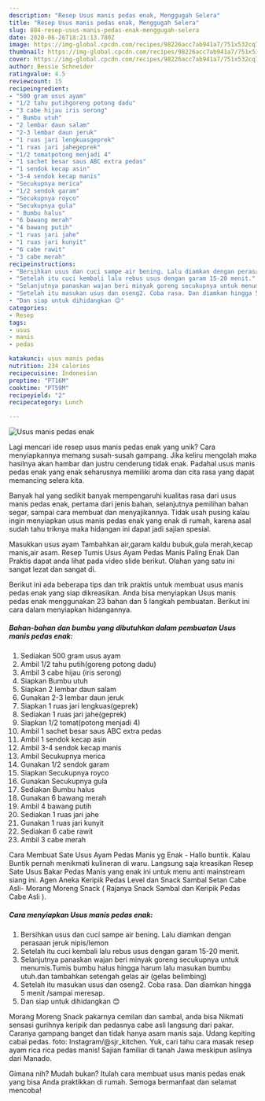 ```yaml
---
description: "Resep Usus manis pedas enak, Menggugah Selera"
title: "Resep Usus manis pedas enak, Menggugah Selera"
slug: 804-resep-usus-manis-pedas-enak-menggugah-selera
date: 2020-06-26T18:21:13.780Z
image: https://img-global.cpcdn.com/recipes/98226acc7ab941a7/751x532cq70/usus-manis-pedas-enak-foto-resep-utama.jpg
thumbnail: https://img-global.cpcdn.com/recipes/98226acc7ab941a7/751x532cq70/usus-manis-pedas-enak-foto-resep-utama.jpg
cover: https://img-global.cpcdn.com/recipes/98226acc7ab941a7/751x532cq70/usus-manis-pedas-enak-foto-resep-utama.jpg
author: Bessie Schneider
ratingvalue: 4.5
reviewcount: 15
recipeingredient:
- "500 gram usus ayam"
- "1/2 tahu putihgoreng potong dadu"
- "3 cabe hijau iris serong"
- " Bumbu utuh"
- "2 lembar daun salam"
- "2-3 lembar daun jeruk"
- "1 ruas jari lengkuasgeprek"
- "1 ruas jari jahegeprek"
- "1/2 tomatpotong menjadi 4"
- "1 sachet besar saus ABC extra pedas"
- "1 sendok kecap asin"
- "3-4 sendok kecap manis"
- "Secukupnya merica"
- "1/2 sendok garam"
- "Secukupnya royco"
- "Secukupnya gula"
- " Bumbu halus"
- "6 bawang merah"
- "4 bawang putih"
- "1 ruas jari jahe"
- "1 ruas jari kunyit"
- "6 cabe rawit"
- "3 cabe merah"
recipeinstructions:
- "Bersihkan usus dan cuci sampe air bening. Lalu diamkan dengan perasaan jeruk nipis/lemon"
- "Setelah itu cuci kembali lalu rebus usus dengan garam 15-20 menit."
- "Selanjutnya panaskan wajan beri minyak goreng secukupnya untuk menumis.Tumis bumbu halus hingga harum lalu masukan bumbu utuh.dan tambahkan setengah gelas air (gelas belimbing)"
- "Setelah itu masukan usus dan oseng2. Coba rasa. Dan diamkan hingga 5 menit /sampai meresap."
- "Dan siap untuk dihidangkan 😊"
categories:
- Resep
tags:
- usus
- manis
- pedas

katakunci: usus manis pedas 
nutrition: 234 calories
recipecuisine: Indonesian
preptime: "PT16M"
cooktime: "PT59M"
recipeyield: "2"
recipecategory: Lunch

---
```



![Usus manis pedas enak](https://img-global.cpcdn.com/recipes/98226acc7ab941a7/751x532cq70/usus-manis-pedas-enak-foto-resep-utama.jpg)

Lagi mencari ide resep usus manis pedas enak yang unik? Cara menyiapkannya memang susah-susah gampang. Jika keliru mengolah maka hasilnya akan hambar dan justru cenderung tidak enak. Padahal usus manis pedas enak yang enak seharusnya memiliki aroma dan cita rasa yang dapat memancing selera kita.

Banyak hal yang sedikit banyak mempengaruhi kualitas rasa dari usus manis pedas enak, pertama dari jenis bahan, selanjutnya pemilihan bahan segar, sampai cara membuat dan menyajikannya. Tidak usah pusing kalau ingin menyiapkan usus manis pedas enak yang enak di rumah, karena asal sudah tahu triknya maka hidangan ini dapat jadi sajian spesial.

Masukkan usus ayam Tambahkan air,garam kaldu bubuk,gula merah,kecap manis,air asam. Resep Tumis Usus Ayam Pedas Manis Paling Enak Dan Praktis dapat anda lihat pada video slide berikut. Olahan yang satu ini sangat lezat dan sangat di.


Berikut ini ada beberapa tips dan trik praktis untuk membuat usus manis pedas enak yang siap dikreasikan. Anda bisa menyiapkan Usus manis pedas enak menggunakan 23 bahan dan 5 langkah pembuatan. Berikut ini cara dalam menyiapkan hidangannya.

<!--inarticleads1-->

##### Bahan-bahan dan bumbu yang dibutuhkan dalam pembuatan Usus manis pedas enak:

1. Sediakan 500 gram usus ayam
1. Ambil 1/2 tahu putih(goreng potong dadu)
1. Ambil 3 cabe hijau (iris serong)
1. Siapkan  Bumbu utuh
1. Siapkan 2 lembar daun salam
1. Gunakan 2-3 lembar daun jeruk
1. Siapkan 1 ruas jari lengkuas(geprek)
1. Sediakan 1 ruas jari jahe(geprek)
1. Siapkan 1/2 tomat(potong menjadi 4)
1. Ambil 1 sachet besar saus ABC extra pedas
1. Ambil 1 sendok kecap asin
1. Ambil 3-4 sendok kecap manis
1. Ambil Secukupnya merica
1. Gunakan 1/2 sendok garam
1. Siapkan Secukupnya royco
1. Gunakan Secukupnya gula
1. Sediakan  Bumbu halus
1. Gunakan 6 bawang merah
1. Ambil 4 bawang putih
1. Sediakan 1 ruas jari jahe
1. Gunakan 1 ruas jari kunyit
1. Sediakan 6 cabe rawit
1. Ambil 3 cabe merah


Cara Membuat Sate Usus Ayam Pedas Manis yg Enak - Hallo buntik. Kalau Buntik pernah menikmati kulineran di waru. Langsung saja kreasikan Resep Sate Usus Bakar Pedas Manis yang enak ini untuk menu anti mainstream siang ini. Agen Aneka Keripik Pedas Level dan Snack Sambal Setan Cabe Asli- Morang Moreng Snack ( Rajanya Snack Sambal dan Keripik Pedas Cabe Asli ). 

<!--inarticleads2-->

##### Cara menyiapkan Usus manis pedas enak:

1. Bersihkan usus dan cuci sampe air bening. Lalu diamkan dengan perasaan jeruk nipis/lemon
1. Setelah itu cuci kembali lalu rebus usus dengan garam 15-20 menit.
1. Selanjutnya panaskan wajan beri minyak goreng secukupnya untuk menumis.Tumis bumbu halus hingga harum lalu masukan bumbu utuh.dan tambahkan setengah gelas air (gelas belimbing)
1. Setelah itu masukan usus dan oseng2. Coba rasa. Dan diamkan hingga 5 menit /sampai meresap.
1. Dan siap untuk dihidangkan 😊


Morang Moreng Snack pakarnya cemilan dan sambal, anda bisa Nikmati sensasi gurihnya keripik dan pedasnya cabe asli langsung dari pakar. Caranya gampang banget dan tidak hanya asam manis saja. Udang kepiting cabai pedas. foto: Instagram/@sjr_kitchen. Yuk, cari tahu cara masak resep ayam rica rica pedas manis! Sajian familiar di tanah Jawa meskipun aslinya dari Manado. 

Gimana nih? Mudah bukan? Itulah cara membuat usus manis pedas enak yang bisa Anda praktikkan di rumah. Semoga bermanfaat dan selamat mencoba!
